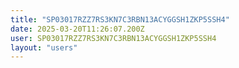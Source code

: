 ```yaml
---
title: "SP03017RZZ7RS3KN7C3RBN13ACYGGSH1ZKP5SSH4"
date: 2025-03-20T11:26:07.200Z
user: SP03017RZZ7RS3KN7C3RBN13ACYGGSH1ZKP5SSH4
layout: "users"
---
```

    